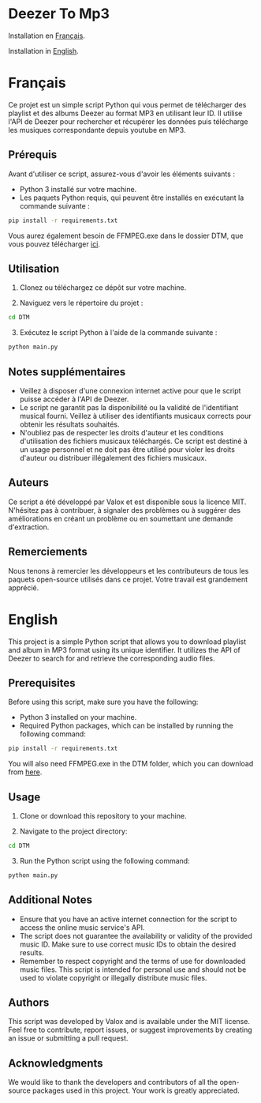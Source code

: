 # Deezer To Mp3

Installation en [Français](#Français).

Installation in [English](#English).


# Français

Ce projet est un simple script Python qui vous permet de télécharger des playlist et des albums Deezer au format MP3 en utilisant leur ID. Il utilise l'API de Deezer pour rechercher et récupérer les données puis télécharge les musiques correspondante depuis youtube en MP3.

## Prérequis

Avant d'utiliser ce script, assurez-vous d'avoir les éléments suivants :

- Python 3 installé sur votre machine.
- Les paquets Python requis, qui peuvent être installés en exécutant la commande suivante :

```bash
pip install -r requirements.txt
```

Vous aurez également besoin de FFMPEG.exe dans le dossier DTM, que vous pouvez télécharger [ici](https://ffmpeg.org).

## Utilisation

1. Clonez ou téléchargez ce dépôt sur votre machine.

2. Naviguez vers le répertoire du projet :

```bash
cd DTM
```

3. Exécutez le script Python à l'aide de la commande suivante :

```bash
python main.py
```

## Notes supplémentaires

- Veillez à disposer d'une connexion internet active pour que le script puisse accéder à l'API de Deezer.
- Le script ne garantit pas la disponibilité ou la validité de l'identifiant musical fourni. Veillez à utiliser des identifiants musicaux corrects pour obtenir les résultats souhaités.
- N'oubliez pas de respecter les droits d'auteur et les conditions d'utilisation des fichiers musicaux téléchargés. Ce script est destiné à un usage personnel et ne doit pas être utilisé pour violer les droits d'auteur ou distribuer illégalement des fichiers musicaux.

## Auteurs

Ce script a été développé par Valox et est disponible sous la licence MIT. N'hésitez pas à contribuer, à signaler des problèmes ou à suggérer des améliorations en créant un problème ou en soumettant une demande d'extraction.

## Remerciements

Nous tenons à remercier les développeurs et les contributeurs de tous les paquets open-source utilisés dans ce projet. Votre travail est grandement apprécié.


# English

This project is a simple Python script that allows you to download playlist and album in MP3 format using its unique identifier. It utilizes the API of Deezer to search for and retrieve the corresponding audio files.

## Prerequisites

Before using this script, make sure you have the following:

- Python 3 installed on your machine.
- Required Python packages, which can be installed by running the following command:

```bash
pip install -r requirements.txt
```

You will also need FFMPEG.exe in the DTM folder, which you can download from [here](https://ffmpeg.org).

## Usage

1. Clone or download this repository to your machine.

2. Navigate to the project directory:

```bash
cd DTM
```

3. Run the Python script using the following command:

```bash
python main.py
```

## Additional Notes

- Ensure that you have an active internet connection for the script to access the online music service's API.
- The script does not guarantee the availability or validity of the provided music ID. Make sure to use correct music IDs to obtain the desired results.
- Remember to respect copyright and the terms of use for downloaded music files. This script is intended for personal use and should not be used to violate copyright or illegally distribute music files.

## Authors

This script was developed by Valox and is available under the MIT license. Feel free to contribute, report issues, or suggest improvements by creating an issue or submitting a pull request.

## Acknowledgments

We would like to thank the developers and contributors of all the open-source packages used in this project. Your work is greatly appreciated.
